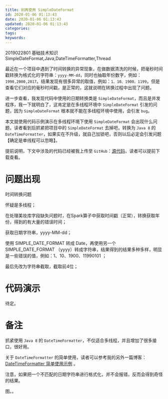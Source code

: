 ```yaml
---
title: 别再使用 SimpleDateFormat
id: 2020-01-06 01:13:43
date: 2020-01-06 01:13:43
updated: 2020-01-06 01:13:43
categories:
tags:
keywords:
---
```


2019022801
基础技术知识
SimpleDateFormat,Java,DateTimeFormatter,Thread

最近在一个项目中遇到了时间转换的异常现象，在做数据清洗的时候，把毫秒时间戳转换为格式化的字符串：`yyyy-MM-dd`，同时也抽取年份数字，例如：`1990,2000,2017`。结果发现有很多异常的取值，例如：`1、10、1900、1199`，但是查看它们对应的毫秒时间戳，是正常的，这就说明在转换过程中出现了问题。

进一步查看，我发现代码中使用的日期转换类是 `SimpleDateFormat`，而且是并发程序，我一下就明白了，这肯定是在多线程环境中 `SimpleDateFormat` 引发的问题，因为 `SimpleDateFormat` 根本就不能在多线程环境中使用，会引发 `bug`。

本文就使用代码示例演示在多线程环境下使用 `SimpleDateFormat` 会出现什么问题，读者看到后抓紧把项目中的 `SimpleDateFormat` 去掉吧，转换为 `Java 8` 的 `DateTimeFormatter`，如果实在不升级，就自己加锁吧，否则以后必定会引发问题【确定是单线程可以忽略】。


<!-- more -->


提前说明，下文中涉及的代码已经被我上传至 `GitHub`：[源代码](xx)，读者可以提前下载查看。


# 问题出现


时间转换问题

怀疑是多线程；

在处理美妆库字段缺失问题时，在Spark算子中获取时间戳（正常），转换获取年份，得到的有大量的错误时间；

获取日期字符串，yyyy-MM-dd；

使用 SIMPLE_DATE_FORMAT 转成 Date，再使用另一个 SIMPLE_DATE_FORMAT （yyyy）转成字符串，结果得到的结果多种多样，明显是一些错误的值，例如：1、10、1900、11990101 ；

最后先改为字符串截取，截取前4位；


# 代码演示


待定。


# 备注


抓紧使用 `Java 8` 的 `DateTimeFormatter`，不仅适合多线程，并且增加了很多接口，很好用。

关于 `DateTimeFormatter` 的简单使用，读者可以参考我的另外一篇博客：[DateTimeFormatter 简单使用示例](https://www.playpi.org/20200103.html) 。


注意，如果把一个不匹配的日期字符串进行格式化，并不会报错，反而会得到奇怪的结果。

图。。

